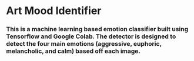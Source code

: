 # Art Mood Identifier

### This is a machine learning based emotion classifier built using Tensorflow and Google Colab. The detector is designed to detect the four main emotions (aggressive, euphoric, melancholic, and calm) based off each image.
